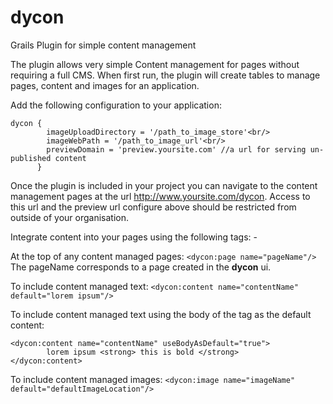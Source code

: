 dycon
=====

Grails Plugin for simple content management

The plugin allows very simple Content management for pages without requiring a full CMS. When first run, 
the plugin will create tables to manage pages, content and images for an application.

Add the following configuration to your application:

```
dycon { 
        imageUploadDirectory = '/path_to_image_store'<br/>
        imageWebPath = '/path_to_image_url'<br/>
        previewDomain = 'preview.yoursite.com' //a url for serving un-published content
      }
```
Once the plugin is included in your project you can navigate to the content management pages at the url http://www.yoursite.com/dycon. 
Access to this url and the preview url configure above should be restricted from outside of your organisation.

Integrate content into your pages using the following tags: -

At the top of any content managed pages:  ```<dycon:page name="pageName"/>``` The pageName corresponds to a page created
in the <strong>dycon</strong> ui.

To include content managed text: ```<dycon:content name="contentName" default="lorem ipsum"/>```

To include content managed text using the body of the tag as the default content:

```
<dycon:content name="contentName" useBodyAsDefault="true">
        lorem ipsum <strong> this is bold </strong>
</dycon:content>
```


To include content managed images: ```<dycon:image name="imageName" default="defaultImageLocation"/>```



